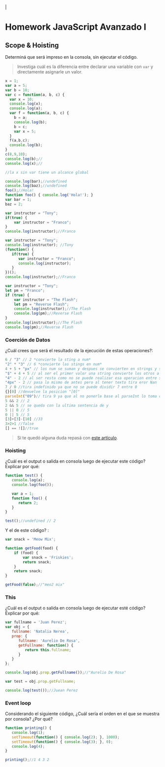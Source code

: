 |
# Homework JavaScript Avanzado I

## Scope & Hoisting

Determiná que será impreso en la consola, sin ejecutar el código.

> Investiga cuál es la diferencia entre declarar una variable con `var` y directamente asignarle un valor.

```javascript
x = 1;
var a = 5;
var b = 10;
var c = function(a, b, c) {
  var x = 10;
  console.log(x);
  console.log(a);
  var f = function(a, b, c) {
    b = a;
    console.log(b);
    b = c;
    var x = 5;
  }
  f(a,b,c);
  console.log(b);
}
c(8,9,10);
console.log(b);//
console.log(x);//

//la x sin var tiene un alcance global 
```

```javascript
console.log(bar);//undefined
console.log(baz);//undefined
foo();//Hola!
function foo() { console.log('Hola!'); }
var bar = 1;
baz = 2;
```

```javascript
var instructor = "Tony";
if(true) {
    var instructor = "Franco";
}
console.log(instructor);//Franco
```

```javascript
var instructor = "Tony";
console.log(instructor); //Tony
(function() {
   if(true) {
      var instructor = "Franco";
      console.log(instructor);
   }
})();
console.log(instructor);//Franco
```

```javascript
var instructor = "Tony";
let pm = "Franco";
if (true) {
    var instructor = "The Flash";
    let pm = "Reverse Flash";
    console.log(instructor);//The Flash
    console.log(pm);//Reverse Flash
}
console.log(instructor);//The Flash
console.log(pm);//Reverse Flash
```
### Coerción de Datos

¿Cuál crees que será el resultado de la ejecución de estas operaciones?:

```javascript
6 / "3" // 2 *convierte la sting a num*
"2" * "3" // 6 *convierte las stings en num*
4 + 5 + "px" // los num se suman y despues se convierten en strings y se suma a la sting "px" resultado:"9px"
"$" + 4 + 5 // al ser el primer valor una string convierte los otros a lo mismo entonces el resultado es "$45"
"4" - 2 // al ser resta como no se puede realizar esa operacion entre string cambia el "4" a numero y hace la resta
"4px" - 2 // pasa lo mismo de antes pero al tener texto tira eror Nan 
7 / 0 //tira indefinido ya que no se puede dividir 7 entre 0
{}[0] //devuelve la posicion "[0]"
parseInt("09")// tira 9 ya que al no ponerle base al parseInt lo toma como un numero entero decimal
5 && 2 // 2
2 && 5 // se queda con la ultima sentencia de y
5 || 0 // 5
0 || 5 // 5
[3]+[3]-[10] //33
3>2>1 //false
[] == ![]//true
```

> Si te quedó alguna duda repasá con [este artículo](http://javascript.info/tutorial/object-conversion).


### Hoisting

¿Cuál es el output o salida en consola luego de ejecutar este código? Explicar por qué:

```javascript
function test() {
   console.log(a);
   console.log(foo());

   var a = 1;
   function foo() {
      return 2;
   }
}

test();//undefined // 2
```

Y el de este código? :

```javascript
var snack = 'Meow Mix';

function getFood(food) {
    if (food) {
        var snack = 'Friskies';
        return snack;
    }
    return snack;
}

getFood(false);//"meo2 mix"
```


### This

¿Cuál es el output o salida en consola luego de ejecutar esté código? Explicar por qué:

```javascript
var fullname = 'Juan Perez';
var obj = {
   fullname: 'Natalia Nerea',
   prop: {
      fullname: 'Aurelio De Rosa',
      getFullname: function() {
         return this.fullname;
      }
   }
};

console.log(obj.prop.getFullname());//"Aurelio De Rosa"

var test = obj.prop.getFullname;

console.log(test());//Juean Perez
```

### Event loop

Considerando el siguiente código, ¿Cuál sería el orden en el que se muestra por consola? ¿Por qué?

```javascript
function printing() {
   console.log(1);
   setTimeout(function() { console.log(2); }, 1000);
   setTimeout(function() { console.log(3); }, 0);
   console.log(4);
}

printing();//1 4 3 2 
```
